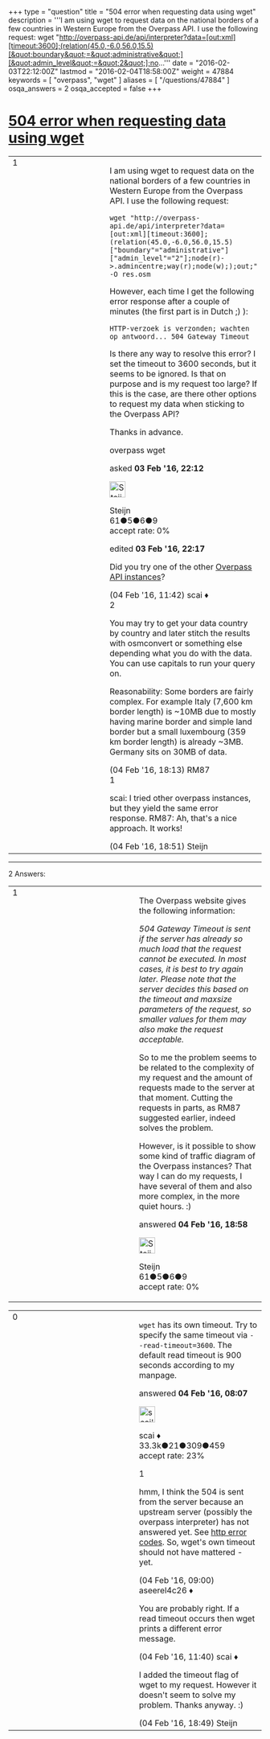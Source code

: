 +++
type = "question"
title = "504 error when requesting data using wget"
description = '''I am using wget to request data on the national borders of a few countries in Western Europe from the Overpass API. I use the following request: wget &quot;http://overpass-api.de/api/interpreter?data=[out:xml][timeout:3600];(relation(45.0,-6.0,56.0,15.5)[&quot;boundary&quot;=&quot;administrative&quot;][&quot;admin_level&quot;=&quot;2&quot;];no...'''
date = "2016-02-03T22:12:00Z"
lastmod = "2016-02-04T18:58:00Z"
weight = 47884
keywords = [ "overpass", "wget" ]
aliases = [ "/questions/47884" ]
osqa_answers = 2
osqa_accepted = false
+++

<div class="headNormal">

# [504 error when requesting data using wget](/questions/47884/504-error-when-requesting-data-using-wget)

</div>

<div id="main-body">

<div id="askform">

<table id="question-table" style="width:100%;">
<colgroup>
<col style="width: 50%" />
<col style="width: 50%" />
</colgroup>
<tbody>
<tr>
<td style="width: 30px; vertical-align: top"><div class="vote-buttons">
<span id="post-47884-upvote" class="ajax-command post-vote up" rel="nofollow" title="I like this post (click again to cancel)"> </span>
<div id="post-47884-score" class="post-score" title="current number of votes">
1
</div>
<span id="post-47884-downvote" class="ajax-command post-vote down" rel="nofollow" title="I dont like this post (click again to cancel)"> </span> <span id="favorite-mark" class="ajax-command favorite-mark" rel="nofollow" title="mark/unmark this question as favorite (click again to cancel)"> </span>
<div id="favorite-count" class="favorite-count">
&#10;</div>
</div></td>
<td><div id="item-right">
<div class="question-body">
<p>I am using wget to request data on the national borders of a few countries in Western Europe from the Overpass API. I use the following request:</p>
<pre><code>wget &quot;http://overpass-api.de/api/interpreter?data=[out:xml][timeout:3600];(relation(45.0,-6.0,56.0,15.5)[&quot;boundary&quot;=&quot;administrative&quot;][&quot;admin_level&quot;=&quot;2&quot;];node(r)-&gt;.admincentre;way(r);node(w););out;&quot; -O res.osm</code></pre>
<p>However, each time I get the following error response after a couple of minutes (the first part is in Dutch ;) ):</p>
<pre><code>HTTP-verzoek is verzonden; wachten op antwoord... 504 Gateway Timeout</code></pre>
<p>Is there any way to resolve this error? I set the timeout to 3600 seconds, but it seems to be ignored. Is that on purpose and is my request too large? If this is the case, are there other options to request my data when sticking to the Overpass API?</p>
<p>Thanks in advance.</p>
</div>
<div id="question-tags" class="tags-container tags">
<span class="post-tag tag-link-overpass" rel="tag" title="see questions tagged &#39;overpass&#39;">overpass</span> <span class="post-tag tag-link-wget" rel="tag" title="see questions tagged &#39;wget&#39;">wget</span>
</div>
<div id="question-controls" class="post-controls">
&#10;</div>
<div class="post-update-info-container">
<div class="post-update-info post-update-info-user">
<p>asked <strong>03 Feb '16, 22:12</strong></p>
<img src="https://secure.gravatar.com/avatar/b7a71ee7c9bc8c574ea76486008dea16?s=32&amp;d=identicon&amp;r=g" class="gravatar" width="32" height="32" alt="Steijn&#39;s gravatar image" />
<p><span>Steijn</span><br />
<span class="score" title="61 reputation points">61</span><span title="5 badges"><span class="badge1">●</span><span class="badgecount">5</span></span><span title="6 badges"><span class="silver">●</span><span class="badgecount">6</span></span><span title="9 badges"><span class="bronze">●</span><span class="badgecount">9</span></span><br />
<span class="accept_rate" title="Rate of the user&#39;s accepted answers">accept rate:</span> <span title="Steijn has no accepted answers">0%</span></p>
</div>
<div class="post-update-info post-update-info-edited">
<p><span> edited <strong>03 Feb '16, 22:17</strong> </span></p>
</div>
</div>
<div id="comments-container-47884" class="comments-container">
<span id="47905"></span>
<div id="comment-47905" class="comment">
<div id="post-47905-score" class="comment-score">
&#10;</div>
<div class="comment-text">
<p>Did you try one of the other <a href="https://wiki.openstreetmap.org/wiki/Overpass_API#Introduction">Overpass API instances</a>?</p>
</div>
<div id="comment-47905-info" class="comment-info">
<span class="comment-age">(04 Feb '16, 11:42)</span> <span class="comment-user userinfo">scai ♦</span>
</div>
</div>
<span id="47919"></span>
<div id="comment-47919" class="comment">
<div id="post-47919-score" class="comment-score">
2
</div>
<div class="comment-text">
<p>You may try to get your data country by country and later stitch the results with osmconvert or something else depending what you do with the data. You can use capitals to run your query on.</p>
<p>Reasonability: Some borders are fairly complex. For example Italy (7,600 km border length) is ~10MB due to mostly having marine border and simple land border but a small luxembourg (359 km border length) is already ~3MB. Germany sits on 30MB of data.</p>
</div>
<div id="comment-47919-info" class="comment-info">
<span class="comment-age">(04 Feb '16, 18:13)</span> <span class="comment-user userinfo">RM87</span>
</div>
</div>
<span id="47922"></span>
<div id="comment-47922" class="comment">
<div id="post-47922-score" class="comment-score">
1
</div>
<div class="comment-text">
<p>scai: I tried other overpass instances, but they yield the same error response. RM87: Ah, that's a nice approach. It works!</p>
</div>
<div id="comment-47922-info" class="comment-info">
<span class="comment-age">(04 Feb '16, 18:51)</span> <span class="comment-user userinfo">Steijn</span>
</div>
</div>
</div>
<div id="comment-tools-47884" class="comment-tools">
&#10;</div>
<div class="clear">
&#10;</div>
<div id="comment-47884-form-container" class="comment-form-container">
&#10;</div>
<div class="clear">
&#10;</div>
</div></td>
</tr>
</tbody>
</table>

------------------------------------------------------------------------

<div class="tabBar">

<span id="sort-top"></span>

<div class="headQuestions">

2 Answers:

</div>

</div>

<span id="47923"></span>

<div id="answer-container-47923" class="answer answered-by-owner">

<table style="width:100%;">
<colgroup>
<col style="width: 50%" />
<col style="width: 50%" />
</colgroup>
<tbody>
<tr>
<td style="width: 30px; vertical-align: top"><div class="vote-buttons">
<span id="post-47923-upvote" class="ajax-command post-vote up" rel="nofollow" title="I like this post (click again to cancel)"> </span>
<div id="post-47923-score" class="post-score" title="current number of votes">
1
</div>
<span id="post-47923-downvote" class="ajax-command post-vote down" rel="nofollow" title="I dont like this post (click again to cancel)"> </span>
</div></td>
<td><div class="item-right">
<div class="answer-body">
<p>The Overpass website gives the following information:</p>
<p><em>504 Gateway Timeout is sent if the server has already so much load that the request cannot be executed. In most cases, it is best to try again later. Please note that the server decides this based on the timeout and maxsize parameters of the request, so smaller values for them may also make the request acceptable.</em></p>
<p>So to me the problem seems to be related to the complexity of my request and the amount of requests made to the server at that moment. Cutting the requests in parts, as RM87 suggested earlier, indeed solves the problem.</p>
<p>However, is it possible to show some kind of traffic diagram of the Overpass instances? That way I can do my requests, I have several of them and also more complex, in the more quiet hours. :)</p>
</div>
<div class="answer-controls post-controls">
&#10;</div>
<div class="post-update-info-container">
<div class="post-update-info post-update-info-user">
<p>answered <strong>04 Feb '16, 18:58</strong></p>
<img src="https://secure.gravatar.com/avatar/b7a71ee7c9bc8c574ea76486008dea16?s=32&amp;d=identicon&amp;r=g" class="gravatar" width="32" height="32" alt="Steijn&#39;s gravatar image" />
<p><span>Steijn</span><br />
<span class="score" title="61 reputation points">61</span><span title="5 badges"><span class="badge1">●</span><span class="badgecount">5</span></span><span title="6 badges"><span class="silver">●</span><span class="badgecount">6</span></span><span title="9 badges"><span class="bronze">●</span><span class="badgecount">9</span></span><br />
<span class="accept_rate" title="Rate of the user&#39;s accepted answers">accept rate:</span> <span title="Steijn has no accepted answers">0%</span></p>
</div>
</div>
<div id="comments-container-47923" class="comments-container">
&#10;</div>
<div id="comment-tools-47923" class="comment-tools">
&#10;</div>
<div class="clear">
&#10;</div>
<div id="comment-47923-form-container" class="comment-form-container">
&#10;</div>
<div class="clear">
&#10;</div>
</div></td>
</tr>
</tbody>
</table>

</div>

<span id="47888"></span>

<div id="answer-container-47888" class="answer">

<table style="width:100%;">
<colgroup>
<col style="width: 50%" />
<col style="width: 50%" />
</colgroup>
<tbody>
<tr>
<td style="width: 30px; vertical-align: top"><div class="vote-buttons">
<span id="post-47888-upvote" class="ajax-command post-vote up" rel="nofollow" title="I like this post (click again to cancel)"> </span>
<div id="post-47888-score" class="post-score" title="current number of votes">
0
</div>
<span id="post-47888-downvote" class="ajax-command post-vote down" rel="nofollow" title="I dont like this post (click again to cancel)"> </span>
</div></td>
<td><div class="item-right">
<div class="answer-body">
<p><code>wget</code> has its own timeout. Try to specify the same timeout via <code>--read-timeout=3600</code>. The default read timeout is 900 seconds according to my manpage.</p>
</div>
<div class="answer-controls post-controls">
&#10;</div>
<div class="post-update-info-container">
<div class="post-update-info post-update-info-user">
<p>answered <strong>04 Feb '16, 08:07</strong></p>
<img src="https://secure.gravatar.com/avatar/52d3234f3be58156770e8a91d575bfbd?s=32&amp;d=identicon&amp;r=g" class="gravatar" width="32" height="32" alt="scai&#39;s gravatar image" />
<p><span>scai ♦</span><br />
<span class="score" title="33317 reputation points"><span>33.3k</span></span><span title="21 badges"><span class="badge1">●</span><span class="badgecount">21</span></span><span title="309 badges"><span class="silver">●</span><span class="badgecount">309</span></span><span title="459 badges"><span class="bronze">●</span><span class="badgecount">459</span></span><br />
<span class="accept_rate" title="Rate of the user&#39;s accepted answers">accept rate:</span> <span title="scai has 168 accepted answers">23%</span></p>
</div>
</div>
<div id="comments-container-47888" class="comments-container">
<span id="47890"></span>
<div id="comment-47890" class="comment">
<div id="post-47890-score" class="comment-score">
1
</div>
<div class="comment-text">
<p>hmm, I think the 504 is sent from the server because an upstream server (possibly the overpass interpreter) has not answered yet. See <a href="https://en.wikipedia.org/wiki/List_of_HTTP_status_codes#5xx_Server_Error">http error codes</a>. So, wget's own timeout should not have mattered - yet.</p>
</div>
<div id="comment-47890-info" class="comment-info">
<span class="comment-age">(04 Feb '16, 09:00)</span> <span class="comment-user userinfo">aseerel4c26 ♦</span>
</div>
</div>
<span id="47904"></span>
<div id="comment-47904" class="comment">
<div id="post-47904-score" class="comment-score">
&#10;</div>
<div class="comment-text">
<p>You are probably right. If a read timeout occurs then wget prints a different error message.</p>
</div>
<div id="comment-47904-info" class="comment-info">
<span class="comment-age">(04 Feb '16, 11:40)</span> <span class="comment-user userinfo">scai ♦</span>
</div>
</div>
<span id="47921"></span>
<div id="comment-47921" class="comment">
<div id="post-47921-score" class="comment-score">
&#10;</div>
<div class="comment-text">
<p>I added the timeout flag of wget to my request. However it doesn't seem to solve my problem. Thanks anyway. :)</p>
</div>
<div id="comment-47921-info" class="comment-info">
<span class="comment-age">(04 Feb '16, 18:49)</span> <span class="comment-user userinfo">Steijn</span>
</div>
</div>
</div>
<div id="comment-tools-47888" class="comment-tools">
&#10;</div>
<div class="clear">
&#10;</div>
<div id="comment-47888-form-container" class="comment-form-container">
&#10;</div>
<div class="clear">
&#10;</div>
</div></td>
</tr>
</tbody>
</table>

</div>

<div class="paginator-container-left">

</div>

</div>

</div>

